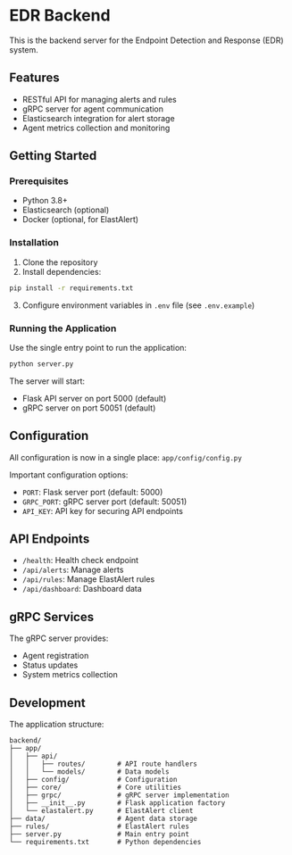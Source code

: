 # EDR Backend

This is the backend server for the Endpoint Detection and Response (EDR) system.

## Features

- RESTful API for managing alerts and rules
- gRPC server for agent communication
- Elasticsearch integration for alert storage
- Agent metrics collection and monitoring

## Getting Started

### Prerequisites

- Python 3.8+
- Elasticsearch (optional)
- Docker (optional, for ElastAlert)

### Installation

1. Clone the repository
2. Install dependencies:

```bash
pip install -r requirements.txt
```

3. Configure environment variables in `.env` file (see `.env.example`)

### Running the Application

Use the single entry point to run the application:

```bash
python server.py
```

The server will start:
- Flask API server on port 5000 (default)
- gRPC server on port 50051 (default)

## Configuration

All configuration is now in a single place: `app/config/config.py`

Important configuration options:
- `PORT`: Flask server port (default: 5000)
- `GRPC_PORT`: gRPC server port (default: 50051)
- `API_KEY`: API key for securing API endpoints

## API Endpoints

- `/health`: Health check endpoint
- `/api/alerts`: Manage alerts
- `/api/rules`: Manage ElastAlert rules
- `/api/dashboard`: Dashboard data

## gRPC Services

The gRPC server provides:
- Agent registration
- Status updates
- System metrics collection

## Development

The application structure:

```
backend/
├── app/
│   ├── api/
│   │   ├── routes/        # API route handlers
│   │   └── models/        # Data models
│   ├── config/            # Configuration
│   ├── core/              # Core utilities
│   ├── grpc/              # gRPC server implementation
│   ├── __init__.py        # Flask application factory
│   └── elastalert.py      # ElastAlert client
├── data/                  # Agent data storage
├── rules/                 # ElastAlert rules
├── server.py              # Main entry point
└── requirements.txt       # Python dependencies
```